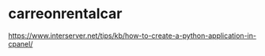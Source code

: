 # carreonrentalcar

https://www.interserver.net/tips/kb/how-to-create-a-python-application-in-cpanel/
